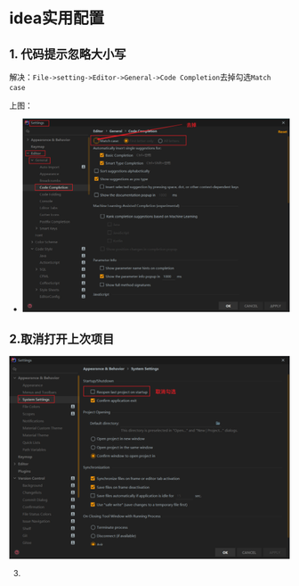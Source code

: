 # idea实用配置

## 1. 代码提示忽略大小写

解决：`File->setting->Editor->General->Code Completion`去掉勾选`Match case`

上图：

+ <img src="04_idea%E5%AE%9E%E7%94%A8%E9%85%8D%E7%BD%AE.assets/image-20210107113008425.png" alt="image-20210107113008425" style="zoom:50%;" />

## 2.取消打开上次项目

<img src="04_idea%E5%AE%9E%E7%94%A8%E9%85%8D%E7%BD%AE.assets/image-20210228133212839.png" alt="image-20210228133212839" style="zoom:50%;" />

3.